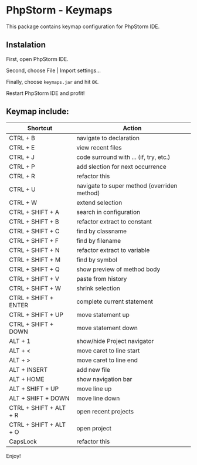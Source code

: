 # PhpStorm - Keymaps

This package contains keymap configuration for PhpStorm IDE.


## Instalation

First, open PhpStorm IDE.

Second, choose File | Import settings...

Finally, choose `keymaps.jar` and hit `OK`.

Restart PhpStorm IDE and profit!


## Keymap include:

| Shortcut               | Action                                      |
| -----------------------|---------------------------------------------|
| CTRL + B               | navigate to declaration                     |
| CTRL + E               | view recent files                           |
| CTRL + J               | code surround with ... (if, try, etc.)      |
| CTRL + P               | add slection for next occurrence            |
| CTRL + R               | refactor this                               |
| CTRL + U               | navigate to super method (overriden method) |
| CTRL + W               | extend selection                            |
| CTRL + SHIFT + A       | search in configuration                     |
| CTRL + SHIFT + B       | refactor extract to constant                |
| CTRL + SHIFT + C       | find by classname                           |
| CTRL + SHIFT + F       | find by filename                            |
| CTRL + SHIFT + N       | refactor extract to variable                |
| CTRL + SHIFT + M       | find by symbol                              |
| CTRL + SHIFT + Q       | show preview of method body                 |
| CTRL + SHIFT + V       | paste from history                          |
| CTRL + SHIFT + W       | shrink selection                            |
| CTRL + SHIFT + ENTER   | complete current statement                  |
| CTRL + SHIFT + UP      | move statement up                           |
| CTRL + SHIFT + DOWN    | move statement down                         |
| ALT + 1                | show/hide Project navigator                 |
| ALT + <                | move caret to line start                    |
| ALT + >                | move caret to line end                      |
| ALT + INSERT           | add new file                                |
| ALT + HOME             | show navigation bar                         |
| ALT + SHIFT + UP       | move line up                                |
| ALT + SHIFT + DOWN     | move line down                              |
| CTRL + SHIFT + ALT + R | open recent projects                        |
| CTRL + SHIFT + ALT + O | open project                                |
| CapsLock               | refactor this                               |

Enjoy!
